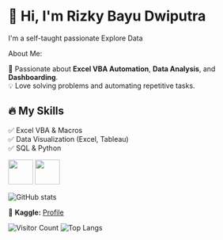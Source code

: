 # 👋 Hi, I'm Rizky Bayu Dwiputra  
I'm a self-taught passionate Explore Data

About Me:

🚀 Passionate about **Excel VBA Automation**, **Data Analysis**, and **Dashboarding**.  
💡 Love solving problems and automating repetitive tasks.  

## 🔥 My Skills  
✅ Excel VBA & Macros  
✅ Data Visualization (Excel, Tableau)  
✅ SQL & Python

<img src="https://cdn.jsdelivr.net/gh/devicons/devicon/icons/excel/excel-original.svg" width="50" height="50"/>
<img src="https://cdn.jsdelivr.net/gh/devicons/devicon/icons/github/github-original.svg" width="50" height="50"/>


![GitHub stats](https://github-readme-stats.vercel.app/api?username=yourusername&show_icons=true&theme=dark)

🔗 **Kaggle:** [Profile](https://www.kaggle.com/rizkybayudwiputra)

![Visitor Count](https://komarev.com/ghpvc/?username=yourusername&color=blue) ![Top Langs](https://github-readme-stats.vercel.app/api/top-langs/?username=yourusername&layout=compact&theme=dark)

